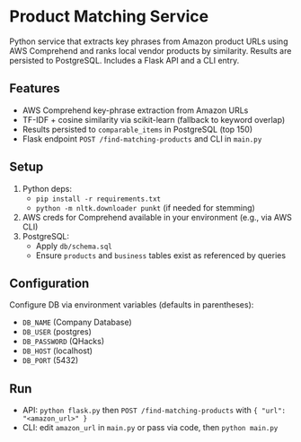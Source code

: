 # Product Matching Service

Python service that extracts key phrases from Amazon product URLs using AWS Comprehend and ranks local vendor products by similarity. Results are persisted to PostgreSQL. Includes a Flask API and a CLI entry.

## Features
- AWS Comprehend key-phrase extraction from Amazon URLs
- TF-IDF + cosine similarity via scikit-learn (fallback to keyword overlap)
- Results persisted to `comparable_items` in PostgreSQL (top 150)
- Flask endpoint `POST /find-matching-products` and CLI in `main.py`

## Setup
1. Python deps:
   - `pip install -r requirements.txt`
   - `python -m nltk.downloader punkt` (if needed for stemming)
2. AWS creds for Comprehend available in your environment (e.g., via AWS CLI)
3. PostgreSQL:
   - Apply `db/schema.sql`
   - Ensure `products` and `business` tables exist as referenced by queries

## Configuration
Configure DB via environment variables (defaults in parentheses):
- `DB_NAME` (Company Database)
- `DB_USER` (postgres)
- `DB_PASSWORD` (QHacks)
- `DB_HOST` (localhost)
- `DB_PORT` (5432)

## Run
- API: `python flask.py` then `POST /find-matching-products` with `{ "url": "<amazon_url>" }`
- CLI: edit `amazon_url` in `main.py` or pass via code, then `python main.py`

